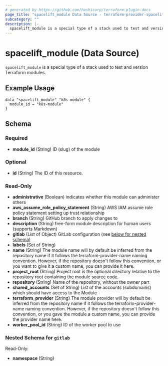 ```yaml
---
# generated by https://github.com/hashicorp/terraform-plugin-docs
page_title: "spacelift_module Data Source - terraform-provider-spacelift"
subcategory: ""
description: |-
  spacelift_module is a special type of a stack used to test and version Terraform modules.
---
```


# spacelift_module (Data Source)

`spacelift_module` is a special type of a stack used to test and version Terraform modules.

## Example Usage

```hcl
data "spacelift_module" "k8s-module" {
  module_id = "k8s-module"
}
```

<!-- schema generated by tfplugindocs -->
## Schema

### Required

- **module_id** (String) ID (slug) of the module

### Optional

- **id** (String) The ID of this resource.

### Read-Only

- **administrative** (Boolean) indicates whether this module can administer others
- **aws_assume_role_policy_statement** (String) AWS IAM assume role policy statement setting up trust relationship
- **branch** (String) GitHub branch to apply changes to
- **description** (String) free-form module description for human users (supports Markdown)
- **gitlab** (List of Object) GitLab configuration (see [below for nested schema](#nestedatt--gitlab))
- **labels** (Set of String)
- **name** (String) The module name will by default be inferred from the repository name if it follows the terraform-provider-name naming convention. However, if the repository doesn't follow this convention, or you want to give it a custom name, you can provide it here.
- **project_root** (String) Project root is the optional directory relative to the repository root containing the module source code.
- **repository** (String) Name of the repository, without the owner part
- **shared_accounts** (Set of String) List of the accounts (subdomains) which should have access to the Module
- **terraform_provider** (String) The module provider will by default be inferred from the repository name if it follows the terraform-provider-name naming convention. However, if the repository doesn't follow this convention, or you gave the module a custom name, you can provide the provider name here.
- **worker_pool_id** (String) ID of the worker pool to use

<a id="nestedatt--gitlab"></a>
### Nested Schema for `gitlab`

Read-Only:

- **namespace** (String)


